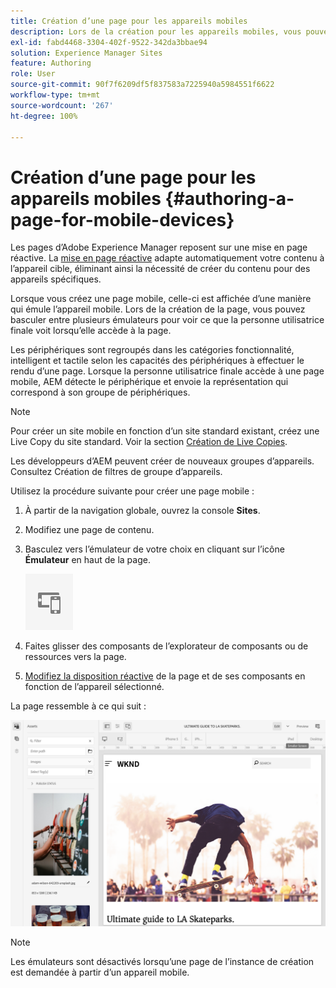 ```yaml
---
title: Création d’une page pour les appareils mobiles
description: Lors de la création pour les appareils mobiles, vous pouvez basculer entre plusieurs émulateurs pour voir ce que l’utilisateur final voit.
exl-id: fabd4468-3304-402f-9522-342da3bbae94
solution: Experience Manager Sites
feature: Authoring
role: User
source-git-commit: 90f7f6209df5f837583a7225940a5984551f6622
workflow-type: tm+mt
source-wordcount: '267'
ht-degree: 100%

---
```


# Création d’une page pour les appareils mobiles {#authoring-a-page-for-mobile-devices}

Les pages d’Adobe Experience Manager reposent sur une mise en page réactive. La [mise en page réactive](/help/sites-cloud/authoring/page-editor/responsive-layout.md) adapte automatiquement votre contenu à l’appareil cible, éliminant ainsi la nécessité de créer du contenu pour des appareils spécifiques.

Lorsque vous créez une page mobile, celle-ci est affichée d’une manière qui émule l’appareil mobile. Lors de la création de la page, vous pouvez basculer entre plusieurs émulateurs pour voir ce que la personne utilisatrice finale voit lorsqu’elle accède à la page.

Les périphériques sont regroupés dans les catégories fonctionnalité, intelligent et tactile selon les capacités des périphériques à effectuer le rendu d’une page. Lorsque la personne utilisatrice finale accède à une page mobile, AEM détecte le périphérique et envoie la représentation qui correspond à son groupe de périphériques.

>[!NOTE]
>
>Pour créer un site mobile en fonction d’un site standard existant, créez une Live Copy du site standard. Voir la section [Création de Live Copies](/help/sites-cloud/administering/msm/creating-live-copies.md).
>
>Les développeurs d’AEM peuvent créer de nouveaux groupes d’appareils. Consultez Création de filtres de groupe d’appareils.

<!--
>AEM developers can create new device groups. (See [Creating Device Group Filters](/help/sites-developing/groupfilters.md).)
-->

Utilisez la procédure suivante pour créer une page mobile :

1. À partir de la navigation globale, ouvrez la console **Sites**.
1. Modifiez une page de contenu.
1. Basculez vers l’émulateur de votre choix en cliquant sur l’icône **Émulateur** en haut de la page.

   ![Icône Émulateur](/help/sites-cloud/authoring/assets/emulator.png)

1. Faites glisser des composants de l’explorateur de composants ou de ressources vers la page.
1. [Modifiez la disposition réactive](/help/sites-cloud/authoring/page-editor/responsive-layout.md) de la page et de ses composants en fonction de l’appareil sélectionné.

La page ressemble à ce qui suit :

![Exemple de mobile](/help/sites-cloud/authoring/assets/mobile.png)

>[!NOTE]
>
>Les émulateurs sont désactivés lorsqu’une page de l’instance de création est demandée à partir d’un appareil mobile.

